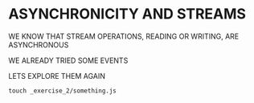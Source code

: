 # ASYNCHRONICITY AND STREAMS

WE KNOW THAT STREAM OPERATIONS, READING OR WRITING, ARE ASYNCHRONOUS

WE ALREADY TRIED SOME EVENTS

LETS EXPLORE THEM AGAIN

```
touch _exercise_2/something.js
```

```js

```

